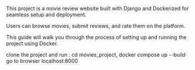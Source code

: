 This project is a movie review website built with Django and Dockerized for seamless setup and deployment.

Users can browse movies, submit reviews, and rate them on the platform.

This guide will walk you through the process of setting up and running the project using Docker.


clone the project and run :
    cd movies_project,
    docker compose up --build
    go to browser localhost:8000